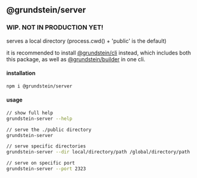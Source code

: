 ## @grundstein/server

### WIP. NOT IN PRODUCTION YET!

serves a local directory (process.cwd() + 'public' is the default)

it is recommended to install [@grundstein/cli](https://github.com/grundstein/cli/) instead,
which includes both this package,
as well as [@grundstein/builder](https://github.com/grundstein/builder)
in one cli.


#### installation
```bash
npm i @grundstein/server
```

#### usage
```bash
// show full help
grundstein-server --help

// serve the ./public directory
grundstein-server

// serve specific directories
grundstein-server --dir local/directory/path /global/directory/path

// serve on specific port
grundstein-server --port 2323
```
